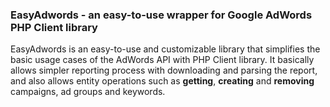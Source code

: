 ### EasyAdwords - an easy-to-use wrapper for Google AdWords PHP Client library
EasyAdwords is an easy-to-use and customizable library that simplifies the basic usage cases of the AdWords API with PHP Client library. It basically allows simpler reporting process with downloading and parsing the report, and also allows entity operations such as **getting**, **creating** and **removing** campaigns, ad groups and keywords.